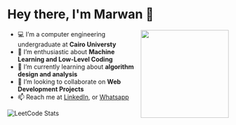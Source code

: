 # Hey there, I'm Marwan 👋

<a href="https://imgbb.com/"><img src="https://i.ibb.co/DYJVRfY/aaa.png" width=200vw heigth=200vw  align="right"/></a>


- 💻 I’m a computer engineering undergraduate at <b>Cairo Universty</b> 
- 🔭 I’m enthusiastic about <b>Machine Learning and Low-Level Coding</b> 
- 🌱 I’m currently learning about <b>algorithm design and analysis</b>
- 👯 I’m looking to collaborate on <b>Web Development Projects</b>
- 📫 Reach me at <a href =https://www.linkedin.com/in/marwan8/> LinkedIn</a>, or <a href="https://api.whatsapp.com/send/?phone=201272404140">Whatsapp</a> 

![LeetCode Stats](https://leetcode.card.workers.dev/Marwan0?theme=unicorn&font=baloo&extension=null)
